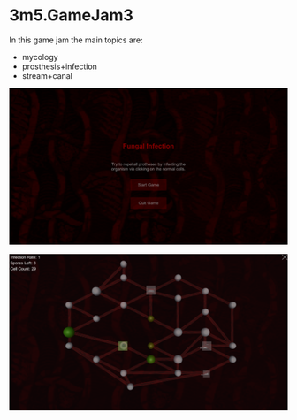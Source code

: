 # 3m5.GameJam3
In this game jam the main topics are:
- mycology
- prosthesis+infection
- stream+canal

![Main Menu](images/main-menu.PNG "Main Menu")

![Game Scene](images/game-scene.PNG "Game Scene")

